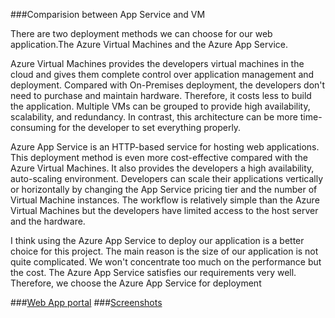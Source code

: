 ###Comparision between App Service and VM

There are two deployment methods we can choose for our web application.The Azure Virtual Machines and the Azure App Service.

Azure Virtual Machines provides the developers virtual machines in the cloud and gives them complete control over application management and deployment. Compared with On-Premises deployment, the developers don't need to purchase and maintain hardware. Therefore, it costs less to build the application. Multiple VMs can be grouped to provide high availability, scalability, and redundancy. In contrast, this architecture can be more time-consuming for the developer to set everything properly.

Azure App Service is an HTTP-based service for hosting web applications. This deployment method is even more cost-effective compared with the Azure Virtual Machines. It also provides the developers a high availability, auto-scaling environment. Developers can scale their applications vertically or horizontally by changing the App Service pricing tier and the number of Virtual Machine instances. The workflow is relatively simple than the Azure Virtual Machines but the developers have limited access to the host server and the hardware.

I think using the Azure App Service to deploy our application is a better choice for this project. The main reason is the size of our application is not quite complicated. We won't concentrate too much on the performance but the cost. The Azure App Service satisfies our requirements very well. Therefore, we choose the Azure App Service for deployment

###[Web App portal](https://bxwebapp.azurewebsites.net)
###[Screenshots](https://github.com/brianx0215/nd081-c1-provisioning-microsoft-azure-vms-project-starter/tree/master/images)